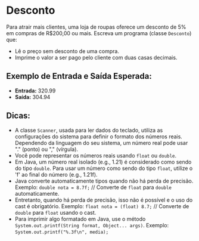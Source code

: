 # Desconto

Para atrair mais clientes, uma loja de roupas oferece um desconto de 5% em compras de R$200,00 ou mais. Escreva um programa (classe `Desconto`) que:

- Lê o preço sem desconto de uma compra.
- Imprime o valor a ser pago pelo cliente com duas casas decimais.

## Exemplo de Entrada e Saída Esperada:

- **Entrada:** 320.99
- **Saída:** 304.94

## Dicas:

- A classe `Scanner`, usada para ler dados do teclado, utiliza as configurações do sistema para definir o formato dos números reais. Dependendo da linguagem do seu sistema, um número real pode usar "." (ponto) ou "," (vírgula).
- Você pode representar os números reais usando `float` ou `double`.
- Em Java, um número real isolado (e.g., 1.21) é considerado como sendo do tipo `double`. Para usar um número como sendo do tipo `float`, utilize o 'f' ao final do número (e.g., 1.21f).
- Java converte automaticamente tipos quando não há perda de precisão. Exemplo: `double nota = 8.7f;` // Converte de `float` para `double` automaticamente.
- Entretanto, quando há perda de precisão, isso não é possível e o uso do cast é obrigatório. Exemplo: `float nota = (float) 8.7;` // Converte de `double` para `float` usando o cast.
- Para imprimir algo formatado em Java, use o método `System.out.printf(String format, Object... args)`. Exemplo: `System.out.printf("%.3f\n", media);`
